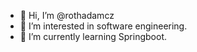 - 👋 Hi, I’m @rothadamcz
- 👀 I’m interested in software engineering.
- 🌱 I’m currently learning Springboot.
